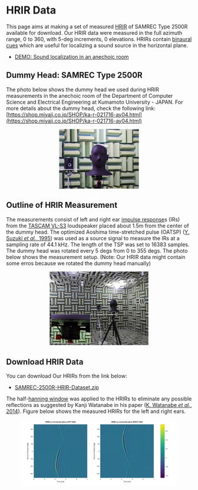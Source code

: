 # HRIR Data

This page aims at making a set of measured [HRIR](https://en.wikipedia.org/wiki/Head-related_transfer_function) of SAMREC Type 2500R available for download. Our HRIR data were measured in the full azimuth range, 0 to 360, with 5-deg increments, 0 elevations. HRIRs contain [binaural cues](https://en.wikipedia.org/wiki/Sound_localization#ITD_and_IID) which are useful for localizing a sound source in the horizontal plane.

- [DEMO: Sound localization in an anechoic room](https://youtu.be/lq4Aa0xdxbU)

## Dummy Head: SAMREC Type 2500R

The photo below shows the dummy head we used during HRIR measurements in the anechoic room of the Department of Computer Science and Electrical Engineering at Kumamoto University - JAPAN. For more details about the dummy head, check the following link: [https://shop.miyaji.co.jp/SHOP/ka-r-021716-ay04.html](https://shop.miyaji.co.jp/SHOP/ka-r-021716-ay04.html)

<p align="center">
  <img width="43%" src="fig-1.jpg">
</p>

## Outline of HRIR Measurement

The measurements consist of left and right ear [impulse response](https://en.wikipedia.org/wiki/Impulse_response)s (IRs) from the [TASCAM VL-S3](https://tascam.com/us/product/vl-s3/spec) loudspeaker placed about 1.5m from the center of the dummy head. The optimized Aoshima time-stretched pulse (OATSP) ([Y. Suzuki *et al.*, 1995](https://doi.org/10.1121/1.412224)) was used as a source signal to measure the IRs at a sampling rate of 44.1 kHz. The length of the TSP was set to 16383 samples. The dummy head was rotated every 5 degs from 0 to 355 degs. The photo below shows the measurement setup. (Note: Our HRIR data might contain some erros because we rotated the dummy head manually)

<p align="center">
  <img width="53%" src="fig-2.jpg">
</p>

## Download HRIR Data

You can download Our HRIRs from the link below:

- [SAMREC-2500R-HRIR-Dataset.zip](https://docs.google.com/uc?export=download&id=1sE_hguW_fbdW51SlPPxAww8DdEMBSjqM)

The half-[hanning window](https://en.wikipedia.org/wiki/Hann_function) was applied to the HRIRs to eliminate any possible reflections as suggested by Kanji Watanabe in his paper ([K. Watanabe *et al.*, 2014](https://www.jstage.jst.go.jp/article/ast/35/3/35_E1368/_article)). Figure below shows the measured HRIRs for the left and right ears.

<p align="center">
  <img width="83%" src="fig-3.jpg">
</p>
